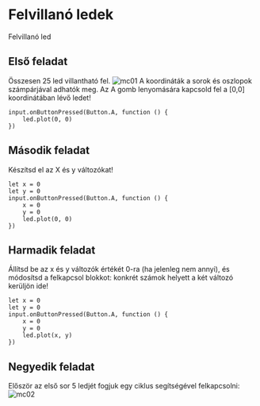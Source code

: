 # Felvillanó ledek
Felvillanó led

## Első feladat
Összesen 25 led villantható fel. 
![mc01](https://user-images.githubusercontent.com/40439488/127630823-d15a95d4-222e-4435-83ed-e26d66101e9d.png) 
A koordináták a sorok és oszlopok számpárjával adhatók meg. 
Az A gomb lenyomására kapcsold fel a [0,0] koordinátában lévő ledet!  

```blocks
input.onButtonPressed(Button.A, function () {
    led.plot(0, 0)	
})
```

## Második feladat
Készítsd el az X és y változókat!
```blocks
let x = 0
let y = 0
input.onButtonPressed(Button.A, function () {
    x = 0
    y = 0
    led.plot(0, 0)
})
```

## Harmadik feladat
Állítsd be az x és y változók értékét 0-ra (ha jelenleg nem annyi), és módosítsd a felkapcsol blokkot: konkrét számok helyett a két változó kerüljön ide!
```blocks
let x = 0
let y = 0
input.onButtonPressed(Button.A, function () {
    x = 0
    y = 0
    led.plot(x, y)
})
```

## Negyedik feladat
Először az első sor 5 ledjét fogjuk egy ciklus segítségével felkapcsolni: 
![mc02](https://user-images.githubusercontent.com/40439488/127650720-4a190641-667a-466c-ba75-d4f3a6b599b1.png)

